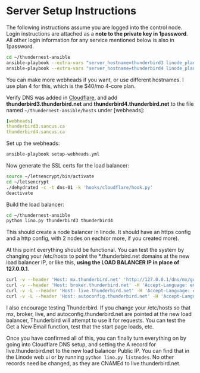 # Server Setup Instructions
The following instructions assume you are logged into the control node. Login instructions are attached as
a **note to the private key in 1password**. All other login information for any service mentioned below is also in 1password.

```bash
cd ~/thundernest-ansible
ansible-playbook --extra-vars "server_hostname=thunderbird3 linode_plan=4" provision-server.yml
ansible-playbook --extra-vars "server_hostname=thunderbird4 linode_plan=4" provision-server.yml
```
You can make more webheads if you want, or use different hostnames. I use plan 4 for this, which is the $40/mo 4-core plan.

Verify DNS was added in [Cloudflare](https://www.cloudflare.com/a/login), and add **thunderbird3.thunderbird.net** and **thunderbird4.thunderbird.net** to the file named `~/thundernest-ansible/hosts` under [webheads]:

```yml
[webheads]
thunderbird3.sancus.ca
thunderbird4.sancus.ca
```
Set up the webheads:
```bash
ansible-playbook setup-webheads.yml
```
Now generate the SSL certs for the load balancer:

```bash
source ~/letsencrypt/bin/activate
cd ~/letsencrypt
./dehydrated -c -t dns-01 -k 'hooks/cloudflare/hook.py'
deactivate
```
Build the load balancer:

```bash
cd ~/thundernest-ansible
python lino.py thunderbird3 thunderbird4
```
This should create a node balancer in linode. It should have an https config and a http config, with 2 nodes on each(or more, if you created more).

At this point everything should be functional. You can test the system by changing your /etc/hosts to point the *.thunderbird.net domains at the new load balancer IP, or like this, **using the LOAD BALANCER IP in place of 127.0.0.1**.

```bash
curl -v --header 'Host: mx.thunderbird.net' 'http://127.0.0.1/dns/mx/google.com'
curl -v --header 'Host: broker.thunderbird.net' -H 'Accept-Language: en-US' 'http://127.0.0.1/provider/list'
curl -v -L --header 'Host: live.thunderbird.net' -H 'Accept-Language: en-US' 'http://127.0.0.1/thunderbird/start'
curl -v -L --header 'Host: autoconfig.thunderbird.net' -H 'Accept-Language: en-US' 'http://127.0.0.1/v1.1'
```
I also encourage testing Thunderbird. If you change your /etc/hosts so that mx, broker, live, and autoconfig.thunderbird.net are pointed at the new load balancer, Thunderbird will attempt to use it for requests. You can test the Get a New Email function, test that the start page loads, etc.

Once you have confirmed all of this, you can finally turn everything on by going into Cloudflare DNS setup, and setting the A record for live.thunderbird.net to the new load balancer Public IP. You can find that in the Linode web ui or by running `python lino.py listnodes`. No other records need be changed, as they are CNAMEd to live.thunderbird.net.
